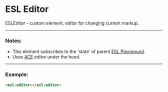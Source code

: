 # ESL Editor

ESLEditor - custom element, editor for changing current markup.

---
### Notes:

- This element subscribes to the 'state' of parent [ESL Playground](../core/README.md).
- Uses [ACE](https://ace.c9.io/) editor under the hood. 

---
### Example:
```html
<esl-editor></esl-editor>
```
